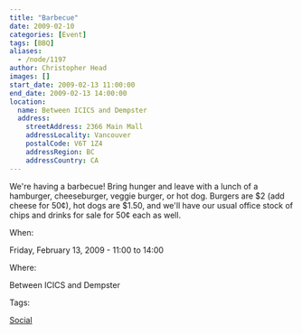 ```yaml
---
title: "Barbecue"
date: 2009-02-10
categories: [Event]
tags: [BBQ]
aliases:
  - /node/1197
author: Christopher Head
images: []
start_date: 2009-02-13 11:00:00
end_date: 2009-02-13 14:00:00
location:
  name: Between ICICS and Dempster
  address:
    streetAddress: 2366 Main Mall
    addressLocality: Vancouver
    postalCode: V6T 1Z4
    addressRegion: BC
    addressCountry: CA
---
```


We're having a barbecue! Bring hunger and leave with a lunch of a hamburger, cheeseburger, veggie burger, or hot dog. Burgers are $2 (add cheese for 50¢), hot dogs are $1.50, and we'll have our usual office stock of chips and drinks for sale for 50¢ each as well.

When:

Friday, February 13, 2009 - 11:00 to 14:00

Where:

Between ICICS and Dempster

Tags:

[Social](/social)
